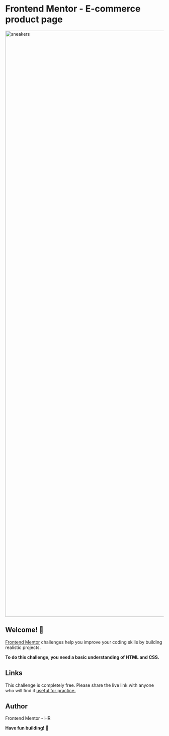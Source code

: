 # Frontend Mentor - E-commerce product page

<img width="1864" alt="sneakers" src="https://user-images.githubusercontent.com/101202952/196038248-39db3018-80e5-4b55-ad9f-e48a0b65db92.png">


## Welcome! 👋

[Frontend Mentor](https://www.frontendmentor.io) challenges help you improve your coding skills by building realistic projects.

**To do this challenge, you need a basic understanding of HTML and CSS.**


## Links

This challenge is completely free. Please share the live link with anyone who will find it [useful for practice.](https://ecommerce-page-c583ac.netlify.app/)


## Author

Frontend Mentor - HR

**Have fun building!** 🚀